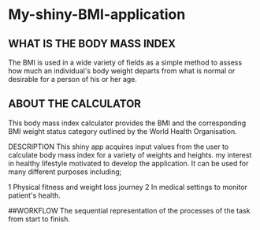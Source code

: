 # My-shiny-BMI-application



## WHAT IS THE BODY MASS INDEX
The BMI is used in a wide variety of fields as a simple method to assess how much an individual's body weight departs from what is normal or desirable for a person of his or her age.


## ABOUT THE CALCULATOR
This body mass index calculator provides the BMI and the corresponding BMI weight status category outlined by the World Health Organisation.


DESCRIPTION
This shiny app acquires input values from the user to calculate body mass index for a variety of weights and heights. my interest in healthy lifestyle motivated to develop the application. It can be used for many different purposes including;

1 Physical fitness and weight loss journey
2 In medical settings to monitor patient's health.


##WORKFLOW
The sequential representation of the processes of the task from start to finish.
